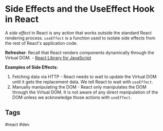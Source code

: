 # Side Effects and the UseEffect Hook in React

A *side effect* in React is any action that works outside the standard React rendering process. `useEffect` is a function used to isolate side effects from the rest of React's application code. 


**Refresher**: Recall that React renders components dynamically through the Virtual DOM. - [React Library for JavaScript](../202212310014)

**Examples of Side Effects:**
1. Fetching data via HTTP - React needs to wait to update the Virtual DOM until it gets the replacement data. We tell React to wait with `useEffect`.   
2. Manually manipulating the DOM - React only manipulates the DOM through the Virtual DOM. It is not aware of any direct manipulation of the DOM unless we acknowledge those actions with `useEffect`.  


## Tags
#react #dev
